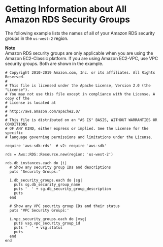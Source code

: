 # Getting Information about All Amazon RDS Security Groups<a name="rds-example-get-security_groups"></a>

The following example lists the names of all of your Amazon RDS security groups in the `us-west-2` region\.

**Note**  
Amazon RDS security groups are only applicable when you are using the Amazon EC2\-Classic platform\. If you are using Amazon EC2\-VPC, use VPC security groups\. Both are shown in the example\.

```
# Copyright 2010-2019 Amazon.com, Inc. or its affiliates. All Rights Reserved.
#
# This file is licensed under the Apache License, Version 2.0 (the "License").
# You may not use this file except in compliance with the License. A copy of the
# License is located at
#
# http://aws.amazon.com/apache2.0/
#
# This file is distributed on an "AS IS" BASIS, WITHOUT WARRANTIES OR CONDITIONS
# OF ANY KIND, either express or implied. See the License for the specific
# language governing permissions and limitations under the License.

require 'aws-sdk-rds'  # v2: require 'aws-sdk'

rds = Aws::RDS::Resource.new(region: 'us-west-2')

rds.db_instances.each do |i|
  # Show any security group IDs and descriptions
  puts 'Security Groups:'

  i.db_security_groups.each do |sg|
    puts sg.db_security_group_name
    puts '  ' + sg.db_security_group_description
    puts
  end

  # Show any VPC security group IDs and their status
  puts 'VPC Security Groups:'

  i.vpc_security_groups.each do |vsg|
    puts vsg.vpc_security_group_id
    puts '  ' + vsg.status
    puts
  end
end
```
